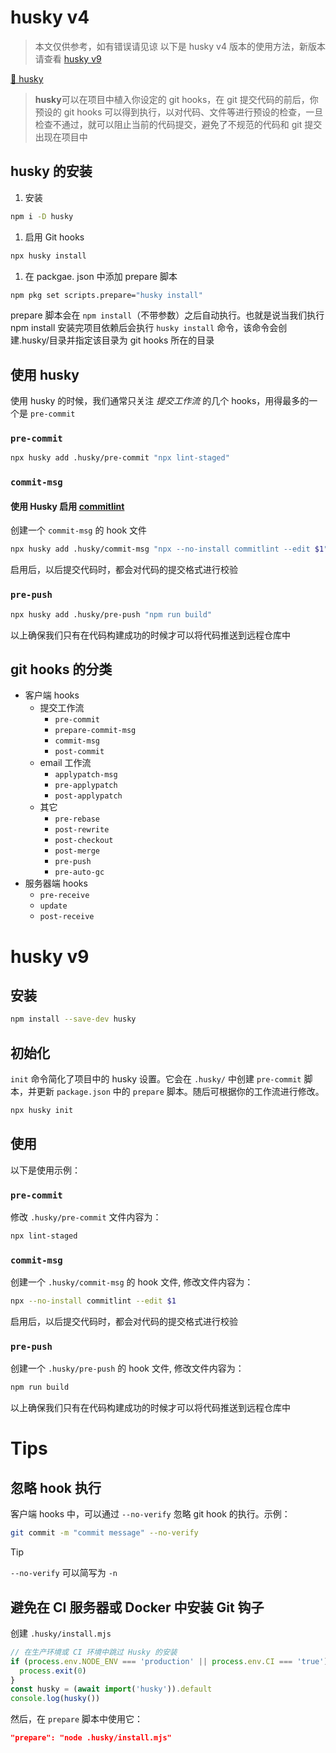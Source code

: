 # husky v4

> 本文仅供参考，如有错误请见谅
> 以下是 husky v4 版本的使用方法，新版本请查看 [husky v9](#husky%20v9)

[🐶 husky](https://typicode.github.io/husky/)

>**husky**可以在项目中植入你设定的 git hooks，在 git 提交代码的前后，你预设的 git hooks 可以得到执行，以对代码、文件等进行预设的检查，一旦检查不通过，就可以阻止当前的代码提交，避免了不规范的代码和 git 提交出现在项目中

## husky 的安装

1. 安装

```bash
npm i -D husky
```

1. 启用 Git hooks

```bash
npx husky install
```

1. 在 packgae. json 中添加 prepare 脚本

```bash
npm pkg set scripts.prepare="husky install"
```

prepare 脚本会在 `npm install`（不带参数）之后自动执行。也就是说当我们执行 npm install 安装完项目依赖后会执行 `husky install` 命令，该命令会创建.husky/目录并指定该目录为 git hooks 所在的目录

## 使用 husky

使用 husky 的时候，我们通常只关注 _提交工作流_ 的几个 hooks，用得最多的一个是 `pre-commit`

### `pre-commit `

```bash
npx husky add .husky/pre-commit "npx lint-staged"
```

### `commit-msg`

#### 使用 Husky 启用 [commitlint](commitlint.md)

创建一个 `commit-msg` 的 hook 文件

```bash
npx husky add .husky/commit-msg "npx --no-install commitlint --edit $1"
```

启用后，以后提交代码时，都会对代码的提交格式进行校验

### `pre-push`

```bash
npx husky add .husky/pre-push "npm run build"
```

以上确保我们只有在代码构建成功的时候才可以将代码推送到远程仓库中

## git hooks 的分类

- 客户端 hooks
    - 提交工作流
        - `pre-commit`
        - `prepare-commit-msg`
        - `commit-msg`
        - `post-commit`
    - email 工作流
        - `applypatch-msg`
        - `pre-applypatch`
        - `post-applypatch`
    - 其它
        - `pre-rebase`
        - `post-rewrite`
        - `post-checkout`
        - `post-merge`
        - `pre-push`
        - `pre-auto-gc`
- 服务器端 hooks
    - `pre-receive`
    - `update`
    - `post-receive`

# husky v9

## 安装

```bash
npm install --save-dev husky
```

## 初始化

`init` 命令简化了项目中的 husky 设置。它会在 `.husky/` 中创建 `pre-commit` 脚本，并更新 `package.json` 中的 `prepare` 脚本。随后可根据你的工作流进行修改。

```bash
npx husky init
```

## 使用

以下是使用示例：

### `pre-commit `

修改 `.husky/pre-commit` 文件内容为：

```bash
npx lint-staged
```

### `commit-msg`

创建一个 `.husky/commit-msg` 的 hook 文件, 修改文件内容为：

```bash
npx --no-install commitlint --edit $1
```

启用后，以后提交代码时，都会对代码的提交格式进行校验

### `pre-push`

创建一个 `.husky/pre-push` 的 hook 文件, 修改文件内容为：

```bash
npm run build
```

以上确保我们只有在代码构建成功的时候才可以将代码推送到远程仓库中

# Tips

## 忽略 hook 执行

客户端 hooks 中，可以通过 `--no-verify` 忽略 git hook 的执行。示例：

```bash
git commit -m "commit message" --no-verify
```

>[!tip]
>
>`--no-verify` 可以简写为 `-n`

## 避免在 CI 服务器或 Docker 中安装 Git 钩子

创建 `.husky/install.mjs`

```js
// 在生产环境或 CI 环境中跳过 Husky 的安装
if (process.env.NODE_ENV === 'production' || process.env.CI === 'true') {
  process.exit(0)
}
const husky = (await import('husky')).default
console.log(husky())
```

然后，在 `prepare` 脚本中使用它：

```json
"prepare": "node .husky/install.mjs"
```
